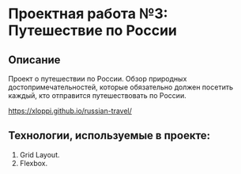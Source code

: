 # Проектная работа №3: Путешествие по России

## Описание ##

Проект о путешествии по России.
Обзор природных достопримечательностей, которые обязательно должен посетить каждый, кто отправится путешествовать по России.

https://xloppi.github.io/russian-travel/

## Технологии, используемые в проекте: ##

1. Grid Layout.
2. Flexbox.

